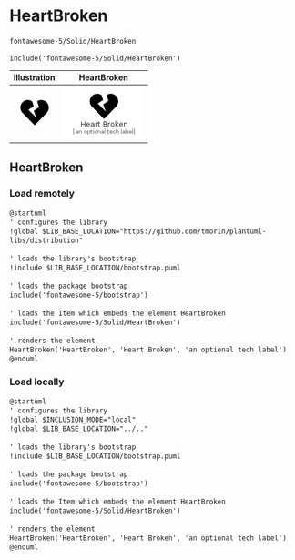 # HeartBroken


```text
fontawesome-5/Solid/HeartBroken
```

```text
include('fontawesome-5/Solid/HeartBroken')
```



| Illustration | HeartBroken |
| :---: | :---: |
| ![illustration for Illustration](../../fontawesome-5/Solid/HeartBroken.png) | ![illustration for HeartBroken](../../fontawesome-5/Solid/HeartBroken.Local.png) |




## HeartBroken

### Load remotely
```plantuml
@startuml
' configures the library
!global $LIB_BASE_LOCATION="https://github.com/tmorin/plantuml-libs/distribution"

' loads the library's bootstrap
!include $LIB_BASE_LOCATION/bootstrap.puml

' loads the package bootstrap
include('fontawesome-5/bootstrap')

' loads the Item which embeds the element HeartBroken
include('fontawesome-5/Solid/HeartBroken')

' renders the element
HeartBroken('HeartBroken', 'Heart Broken', 'an optional tech label')
@enduml
```

### Load locally
```plantuml
@startuml
' configures the library
!global $INCLUSION_MODE="local"
!global $LIB_BASE_LOCATION="../.."

' loads the library's bootstrap
!include $LIB_BASE_LOCATION/bootstrap.puml

' loads the package bootstrap
include('fontawesome-5/bootstrap')

' loads the Item which embeds the element HeartBroken
include('fontawesome-5/Solid/HeartBroken')

' renders the element
HeartBroken('HeartBroken', 'Heart Broken', 'an optional tech label')
@enduml
```

